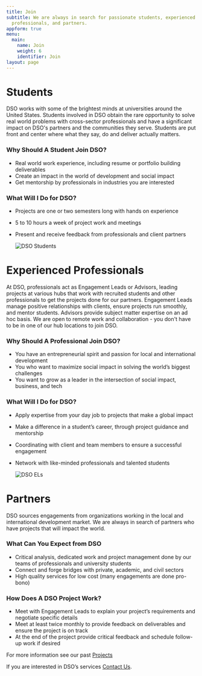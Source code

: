 ```yaml
---
title: Join
subtitle: We are always in search for passionate students, experienced
  professionals, and partners.
appform: true
menu:
  main:
    name: Join
    weight: 6
    identifier: Join
layout: page
---
```

# Students

DSO works with some of the brightest minds at universities around the United States. Students involved in DSO obtain the rare opportunity to solve real world problems with cross-sector professionals and have a significant impact on DSO's partners and the communities they serve. Students are put front and center where what they say, do and deliver actually matters.

### Why Should A Student Join DSO?

* Real world work experience, including resume or portfolio building deliverables
* Create an impact in the world of development and social impact
* Get mentorship by professionals in industries you are interested

### What Will I Do for DSO?

* Projects are one or two semesters long with hands on experience
* 5 to 10 hours a week of project work and meetings
* Present and receive feedback from professionals and client partners

  ![DSO Students](/images/83096308-2ff04e00-a05a-11ea-801b-6a3dc3a649d0.jpg "DSO Students")

# Experienced Professionals

At DSO, professionals act as Engagement Leads or Advisors, leading projects at various hubs that work with recruited students and other professionals to get the projects done for our partners. Engagement Leads manage positive relationships with clients, ensure projects run smoothly, and mentor students. Advisors provide subject matter expertise on an ad hoc basis. We are open to remote work and collaboration - you don't have to be in one of our hub locations to join DSO.

### Why Should A Professional Join DSO?

* You have an entrepreneurial spirit and passion for local and international development 
* You who want to maximize social impact in solving the world’s biggest challenges
* You want to grow as a leader in the intersection of social impact, business, and tech

### What Will I Do for DSO?

* Apply expertise from your day job to projects that make a global impact
* Make a difference in a student’s career, through project guidance and mentorship
* Coordinating with client and team members to ensure a successful engagement
* Network with like-minded professionals and talented students

  ![DSO ELs](/images/83096347-44344b00-a05a-11ea-9985-cd2c08c8d103.jpg "DSO ELs")

# Partners

DSO sources engagements from organizations working in the local and international development market. We are always in search of partners who have projects that will impact the world. 

### What Can You Expect from DSO

* Critical analysis, dedicated work and project management done by our teams of professionals and university students
* Connect and forge bridges with private, academic, and civil sectors
* High quality services for low cost (many engagements are done pro-bono)

### How Does A DSO Project Work?

* Meet with Engagement Leads to explain your project’s requirements and negotiate specific details
* Meet at least twice monthly to provide feedback on deliverables and  ensure the project is on track
* At the end of the project provide critical feedback and schedule follow-up work if desired

For more information see our past [Projects](/projects/)

If you are interested in DSO’s services [Contact Us](/contact/).